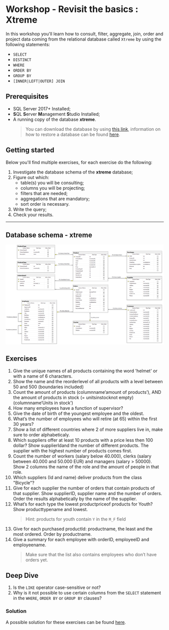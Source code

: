 # Workshop - Revisit the basics : Xtreme
In this workshop you'll learn how to consult, filter, aggregate, join, order and project data coming from the relational database called `Xtreme` by using the following statements:
- `SELECT`
- `DISTINCT`
- `WHERE`
- `ORDER BY`
- `GROUP BY`
- `[INNER|LEFT|OUTER] JOIN`

## Prerequisites
- SQL Server 2017+ Installed;
- **S**QL **S**erver **M**anagement **S**tudio Installed;
- A running copy of the database **xtreme**.
    > You can download the database by using [this link](https://github.com/HOGENT-Databases/DB2-Workshops/raw/master/databases/xtreme.bak), information on how to restore a database can be found [here](https://docs.microsoft.com/en-us/sql/relational-databases/backup-restore/restore-a-database-backup-using-ssms?view=sql-server-ver15).

## Getting started
Below you'll find multiple exercises, for each exercise do the following:
1. Investigate the database schema of the **xtreme** database;
2. Figure out which:
    - table(s) you will be consulting;
    - columns you will be projecting;
    - filters that are needed;
    - aggregations that are mandatory;
    - sort order is necessary.
3. Write the query;
4. Check your results.

---

## Database schema - xtreme
![img](/workshops/shared/images/diagrams/diagram-xtreme.png)

## Exercises
1. Give the unique names of all products containing the word 'helmet' or with a name of 6 characters.
2. Show the name and the reorderlevel of all products with a level between 50 and 500 (boundaries included)
3. Count the amount of products (columnname‘amount of products’), AND the amount of products in stock (= unitsinstocknot empty) (columnname‘Units in stock’)
4. How many employees have a function of supervisor?
5. Give the date of birth of the youngest employee and the oldest.
6. What’s the number of employees who will retire (at 65) within the first 30 years?
7. Show a list of different countries where 2 of more suppliers live in, make sure to order alphabeticaly. 
8. Which suppliers offer at least 10 products with a price less then 100 dollar? Show supplierIdand the number of different products. The supplier with the highest number of products comes first.
9. Count the number of workers (salary below 40.000), clerks (salary between 40.000 and 50.000 EUR) and managers (salary > 50000). Show 2 columns the name of the role and the amount of people in that role. 
10. Which suppliers (Id and name) deliver products from the class "Bicycle"?
11. Give for each supplier the number of orders that contain products of that supplier. Show supplierID, supplier name and the number of orders. Order the results alphabetically by the name of the supplier.
12. What’s for each type the lowest productpriceof products for Youth? Show producttypename and lowest. 
    > Hint: products for youth contain `Y` in the `M_F` field
13. Give for each purchased productId: productname, the least and the most ordered. Order by productname.
14. Give a summary for each employee with orderID, employeeID and employeename. 
    > Make sure that the list also contains employees who don’t have orders yet. 

## Deep Dive
1. Is the `LIKE` operator case-sensitive or not?
2. Why is it not possible to use certain columns from the `SELECT` statement in the `WHERE`, `ORDER BY` or `GROUP BY` clauses?

### Solution
A possible solution for these exercises can be found [here](solutions/basic-xtreme.md).

